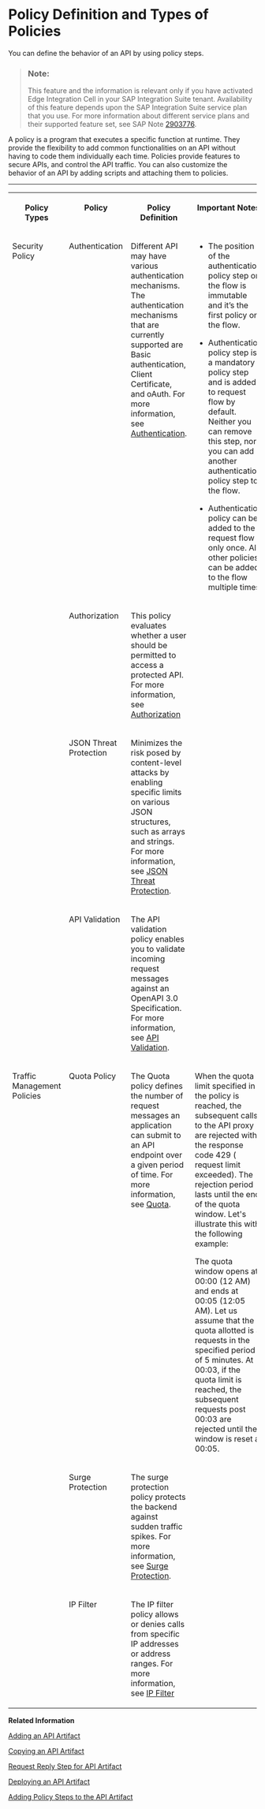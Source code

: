 <!-- loioc744df5a043f49059e8c224240eb51e5 -->

# Policy Definition and Types of Policies

You can define the behavior of an API by using policy steps.

> ### Note:  
> This feature and the information is relevant only if you have activated Edge Integration Cell in your SAP Integration Suite tenant. Availability of this feature depends upon the SAP Integration Suite service plan that you use. For more information about different service plans and their supported feature set, see SAP Note [2903776](https://launchpad.support.sap.com/#/notes/2903776).

A policy is a program that executes a specific function at runtime. They provide the flexibility to add common functionalities on an API without having to code them individually each time. Policies provide features to secure APIs, and control the API traffic. You can also customize the behavior of an API by adding scripts and attaching them to policies.

****


<table>
<tr>
<th valign="top">

Policy Types

</th>
<th valign="top">

Policy

</th>
<th valign="top">

Policy Definition

</th>
<th valign="top">

Important Notes

</th>
</tr>
<tr>
<td valign="top" rowspan="4">

Security Policy

</td>
<td valign="top">

Authentication

</td>
<td valign="top">

Different API may have various authentication mechanisms. The authentication mechanisms that are currently supported are Basic authentication, Client Certificate, and oAuth. For more information, see [Authentication](authentication-fa6eec4.md).

</td>
<td valign="top">

-   The position of the authentication policy step on the flow is immutable and it’s the first policy on the flow.

-   Authentication policy step is a mandatory policy step and is added to request flow by default. Neither you can remove this step, nor you can add another authentication policy step to the flow.

-   Authentication policy can be added to the request flow only once. All other policies can be added to the flow multiple times.




</td>
</tr>
<tr>
<td valign="top">

Authorization

</td>
<td valign="top">

This policy evaluates whether a user should be permitted to access a protected API. For more information, see [Authorization](authorization-6658409.md) 

</td>
<td valign="top">



</td>
</tr>
<tr>
<td valign="top">

JSON Threat Protection

</td>
<td valign="top">

Minimizes the risk posed by content-level attacks by enabling specific limits on various JSON structures, such as arrays and strings. For more information, see [JSON Threat Protection](json-threat-protection-c4991a6.md).

</td>
<td valign="top">

 

</td>
</tr>
<tr>
<td valign="top">

API Validation

</td>
<td valign="top">

The API validation policy enables you to validate incoming request messages against an OpenAPI 3.0 Specification. For more information, see [API Validation](api-validation-02ff41b.md).

</td>
<td valign="top">

 

</td>
</tr>
<tr>
<td valign="top" rowspan="3">

Traffic Management Policies

</td>
<td valign="top">

Quota Policy

</td>
<td valign="top">

The Quota policy defines the number of request messages an application can submit to an API endpoint over a given period of time. For more information, see [Quota](quota-2aecf15.md).

</td>
<td valign="top">

When the quota limit specified in the policy is reached, the subsequent calls to the API proxy are rejected with the response code 429 \( request limit exceeded\). The rejection period lasts until the end of the quota window. Let's illustrate this with the following example:

The quota window opens at 00:00 \(12 AM\) and ends at 00:05 \(12:05 AM\). Let us assume that the quota allotted is 3 requests in the specified period of 5 minutes. At 00:03, if the quota limit is reached, the subsequent requests post 00:03 are rejected until the window is reset at 00:05.

</td>
</tr>
<tr>
<td valign="top">

Surge Protection

</td>
<td valign="top">

The surge protection policy protects the backend against sudden traffic spikes. For more information, see [Surge Protection](surge-protection-3d14745.md).

</td>
<td valign="top">

 

</td>
</tr>
<tr>
<td valign="top">

IP Filter

</td>
<td valign="top">

The IP filter policy allows or denies calls from specific IP addresses or address ranges. For more information, see [IP Filter](ip-filter-3a8b424.md) 

</td>
<td valign="top">

 

</td>
</tr>
</table>

**Related Information**  


[Adding an API Artifact](adding-an-api-artifact-c2fe62c.md "Add an API artifact to an package.")

[Copying an API Artifact](copying-an-api-artifact-820c9e8.md "You may want to create a copy of an existing API artifact with all its configurations and policies intact. This can be useful when you want to create a similar API but with some modifications or variations. The copy feature allows you to quickly duplicate the API artifact and make the necessary changes without starting from scratch.You can create a duplicate of an API artifact by copying it within the same package or in a different integration package within the same SAP Integration Suite subscription.")

[Request Reply Step for API Artifact](request-reply-step-for-api-artifact-a0b3712.md "You can use this step to call an external receiver system in a synchronous step and get back a response.")

[Deploying an API Artifact](deploying-an-api-artifact-b70e7ec.md "After creating an API artifact, it is necessary to deploy it on the chosen runtime profile in order to make it executable and ready for use.")

[Adding Policy Steps to the API Artifact](adding-policy-steps-to-the-api-artifact-c2b3e56.md "To enforce security or control API traffic, you can set rules on the API by adding policy steps and integration steps to the API artifact.")


